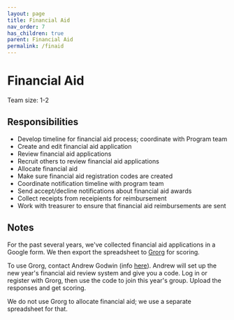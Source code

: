 ```yaml
---
layout: page
title: Financial Aid
nav_order: 7
has_children: true
parent: Financial Aid
permalink: /finaid
---
```


# Financial Aid

Team size: 1-2

## Responsibilities

- Develop timeline for financial aid process; coordinate with Program team
- Create and edit financial aid application
- Review financial aid applications
- Recruit others to review financial aid applications
- Allocate financial aid
- Make sure financial aid registration codes are created
- Coordinate notification timeline with program team
- Send accept/decline notifications about financial aid awards
- Collect receipts from receipients for reimbursement
- Work with treasurer to ensure that financial aid reimbursements are sent

## Notes

For the past several years, we've collected financial aid applications in a Google form. We then export the spreadsheet to [Grorg](http://grorg.aeracode.org/) for scoring.

To use Grorg, contact Andrew Godwin (info [here](http://grorg.aeracode.org/)). Andrew will set up the new year's financial aid review system and give you a code. Log in or register with Grorg, then use the code to join this year's group. Upload the responses and get scoring.

We do not use Grorg to allocate financial aid; we use a separate spreadsheet for that.
